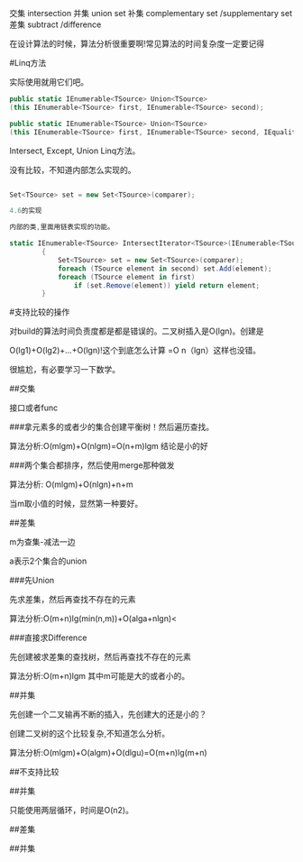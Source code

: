 

交集 intersection 
并集 union set
补集 complementary set /supplementary set
差集 subtract /difference

在设计算法的时候，算法分析很重要啊!常见算法的时间复杂度一定要记得


#Linq方法

实际使用就用它们吧。

```c#
public static IEnumerable<TSource> Union<TSource>
(this IEnumerable<TSource> first, IEnumerable<TSource> second);

public static IEnumerable<TSource> Union<TSource>
(this IEnumerable<TSource> first, IEnumerable<TSource> second, IEqualityComparer<TSource> comparer);
```

Intersect, Except, Union Linq方法。

没有比较，不知道内部怎么实现的。


```c#

Set<TSource> set = new Set<TSource>(comparer);

4.6的实现

内部的类,里面用链表实现的功能。

static IEnumerable<TSource> IntersectIterator<TSource>(IEnumerable<TSource> first, IEnumerable<TSource> second, IEqualityComparer<TSource> comparer)
        {
            Set<TSource> set = new Set<TSource>(comparer);
            foreach (TSource element in second) set.Add(element);
            foreach (TSource element in first)
                if (set.Remove(element)) yield return element;
        }
```

#支持比较的操作

对build的算法时间负责度都是都是错误的。二叉树插入是O(lgn)。创建是

O(lg1)+O(lg2)+...+O(lgn)!这个到底怎么计算
=O n（lgn）这样也没错。

很尴尬，有必要学习一下数学。


##交集

接口或者func

###拿元素多的或者少的集合创建平衡树！然后遍历查找。

算法分析:O(mlgm)+O(nlgm)=O(n+m)lgm
结论是小的好


###两个集合都排序，然后使用merge那种做发

算法分析: O(mlgm)+O(nlgn)+n+m

当m取小值的时候，显然第一种要好。


##差集

m为查集-减法一边

a表示2个集合的union


###先Union

先求差集，然后再查找不存在的元素


算法分析:O(m+n)lg(min(n,m))+O(alga+nlgn)<


###直接求Difference

先创建被求差集的查找树，然后再查找不存在的元素

算法分析:O(m+n)lgm 其中m可能是大的或者小的。


##并集

先创建一个二叉输再不断的插入，先创建大的还是小的？

创建二叉树的这个比较复杂,不知道怎么分析。

算法分析:O(mlgm)+O(algm)+O(dlgu)=O(m+n)lg(m+n)


##不支持比较


##并集

只能使用两层循环，时间是O(n2)。

##差集


##并集